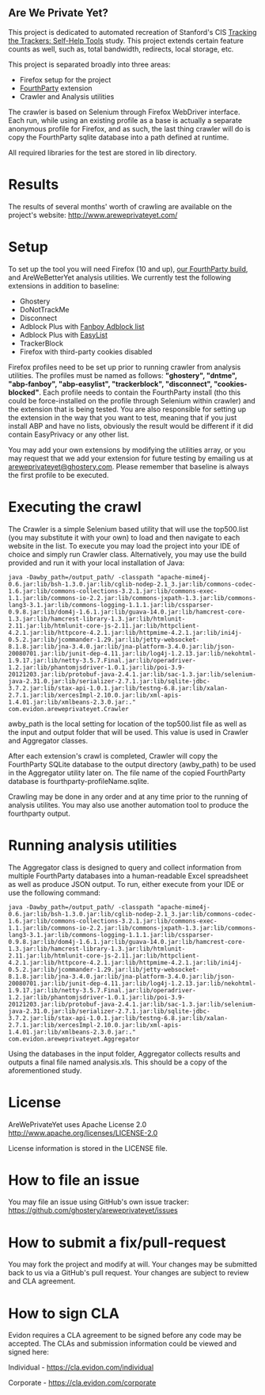 Are We Private Yet?
-------------------------

This project is dedicated to automated recreation of Stanford's CIS [Tracking the Trackers: Self-Help Tools](http://cyberlaw.stanford.edu/blog/2011/09/tracking-trackers-self-help-tools) study.
This project extends certain feature counts as well, such as, total bandwidth, redirects, local storage, etc.

This project is separated broadly into three areas:
- Firefox setup for the project
- [FourthParty](http://fourthparty.info) extension
- Crawler and Analysis utilities

The crawler is based on Selenium through Firefox WebDriver interface. Each run, while using an existing profile 
as a base is actually a separate anonymous profile for Firefox, and as such, the last thing crawler will do is
copy the FourthParty sqlite database into a path defined at runtime.

All required libraries for the test are stored in lib directory.

Results
=======
The results of several months' worth of crawling are available on the project's website: http://www.areweprivateyet.com/

Setup
=====

To set up the tool you will need Firefox (10 and up),
[our FourthParty build](https://github.com/ghostery/fourthparty), and AreWeBetterYet analysis utilities.
We currently test the following extensions in addition to baseline:
- Ghostery
- DoNotTrackMe
- Disconnect
- Adblock Plus with [Fanboy Adblock list](http://www.fanboy.co.nz/fanboy-adblock.txt)
- Adblock Plus with [EasyList](https://easylist-downloads.adblockplus.org/easylist.txt)
- TrackerBlock
- Firefox with third-party cookies disabled

Firefox profiles need to be set up prior to running crawler from analysis utilities. The profiles must be named
as follows: __"ghostery", "dntme", "abp-fanboy", "abp-easylist", "trackerblock", "disconnect", "cookies-blocked"__.
Each profile needs to contain the FourthParty install (tho this could be force-installed on the profile
through Selenium within crawler) and the extension that is being tested. You are also responsible for setting up
the extension in the way that you want to test, meaning that if you just install ABP and have no lists, obviously
the result would be different if it did contain EasyPrivacy or any other list.

You may add your own extensions by modifying the utilities array, or you may request that we add your extension for
future testing by emailing us at <areweprivateyet@ghostery.com>. Please remember that baseline is always the first profile to be 
executed.


Executing the crawl
===================

The Crawler is a simple Selenium based utility that will use the top500.list (you may substitute it with your own) to 
load and then navigate to each website in the list. To execute you may load the project into your IDE of choice and
simply run Crawler class.  Alternatively, you may use the build provided and run it with your local installation of
Java:

```
java -Dawby_path=/output_path/ -classpath "apache-mime4j-0.6.jar:lib/bsh-1.3.0.jar:lib/cglib-nodep-2.1_3.jar:lib/commons-codec-1.6.jar:lib/commons-collections-3.2.1.jar:lib/commons-exec-1.1.jar:lib/commons-io-2.2.jar:lib/commons-jxpath-1.3.jar:lib/commons-lang3-3.1.jar:lib/commons-logging-1.1.1.jar:lib/cssparser-0.9.8.jar:lib/dom4j-1.6.1.jar:lib/guava-14.0.jar:lib/hamcrest-core-1.3.jar:lib/hamcrest-library-1.3.jar:lib/htmlunit-2.11.jar:lib/htmlunit-core-js-2.11.jar:lib/httpclient-4.2.1.jar:lib/httpcore-4.2.1.jar:lib/httpmime-4.2.1.jar:lib/ini4j-0.5.2.jar:lib/jcommander-1.29.jar:lib/jetty-websocket-8.1.8.jar:lib/jna-3.4.0.jar:lib/jna-platform-3.4.0.jar:lib/json-20080701.jar:lib/junit-dep-4.11.jar:lib/log4j-1.2.13.jar:lib/nekohtml-1.9.17.jar:lib/netty-3.5.7.Final.jar:lib/operadriver-1.2.jar:lib/phantomjsdriver-1.0.1.jar:lib/poi-3.9-20121203.jar:lib/protobuf-java-2.4.1.jar:lib/sac-1.3.jar:lib/selenium-java-2.31.0.jar:lib/serializer-2.7.1.jar:lib/sqlite-jdbc-3.7.2.jar:lib/stax-api-1.0.1.jar:lib/testng-6.8.jar:lib/xalan-2.7.1.jar:lib/xercesImpl-2.10.0.jar:lib/xml-apis-1.4.01.jar:lib/xmlbeans-2.3.0.jar:."  com.evidon.areweprivateyet.Crawler
```

awby_path is the local setting for location of the top500.list file as well as the input and output folder that will 
be used.  This value is used in Crawler and Aggregator classes.

After each extension's crawl is completed, Crawler will copy the FourthParty SQLite database to the output directory 
(awby_path) to be used in the Aggregator utility later on.  The file name of the copied FourthParty database is 
fourthparty-profileName.sqlite.

Crawling may be done in any order and at any time prior to the running of analysis utilites. You may also use another
automation tool to produce the fourthparty output.


Running analysis utilities
==========================

The Aggregator class is designed to query and collect information from multiple FourthParty databases
into a human-readable Excel spreadsheet as well as produce JSON output.
To run, either execute from your IDE or use the following command:

```
java -Dawby_path=/output_path/ -classpath "apache-mime4j-0.6.jar:lib/bsh-1.3.0.jar:lib/cglib-nodep-2.1_3.jar:lib/commons-codec-1.6.jar:lib/commons-collections-3.2.1.jar:lib/commons-exec-1.1.jar:lib/commons-io-2.2.jar:lib/commons-jxpath-1.3.jar:lib/commons-lang3-3.1.jar:lib/commons-logging-1.1.1.jar:lib/cssparser-0.9.8.jar:lib/dom4j-1.6.1.jar:lib/guava-14.0.jar:lib/hamcrest-core-1.3.jar:lib/hamcrest-library-1.3.jar:lib/htmlunit-2.11.jar:lib/htmlunit-core-js-2.11.jar:lib/httpclient-4.2.1.jar:lib/httpcore-4.2.1.jar:lib/httpmime-4.2.1.jar:lib/ini4j-0.5.2.jar:lib/jcommander-1.29.jar:lib/jetty-websocket-8.1.8.jar:lib/jna-3.4.0.jar:lib/jna-platform-3.4.0.jar:lib/json-20080701.jar:lib/junit-dep-4.11.jar:lib/log4j-1.2.13.jar:lib/nekohtml-1.9.17.jar:lib/netty-3.5.7.Final.jar:lib/operadriver-1.2.jar:lib/phantomjsdriver-1.0.1.jar:lib/poi-3.9-20121203.jar:lib/protobuf-java-2.4.1.jar:lib/sac-1.3.jar:lib/selenium-java-2.31.0.jar:lib/serializer-2.7.1.jar:lib/sqlite-jdbc-3.7.2.jar:lib/stax-api-1.0.1.jar:lib/testng-6.8.jar:lib/xalan-2.7.1.jar:lib/xercesImpl-2.10.0.jar:lib/xml-apis-1.4.01.jar:lib/xmlbeans-2.3.0.jar:."  com.evidon.areweprivateyet.Aggregator
```

Using the databases in the input folder, Aggregator collects results and outputs a final file named analysis.xls.
This should be a copy of the aforementioned study.


License
======= 
AreWePrivateYet uses Apache License 2.0 http://www.apache.org/licenses/LICENSE-2.0

License information is stored in the LICENSE file.


How to file an issue
====================
You may file an issue using GitHub's own issue tracker: https://github.com/ghostery/areweprivateyet/issues


How to submit a fix/pull-request
================================
You may fork the project and modify at will. Your changes may be submitted back to us via a GitHub's pull
request. Your changes are subject to review and CLA agreement.


How to sign CLA
===============
Evidon requires a CLA agreement to be signed before any code may be accepted. The CLAs and submission
information could be viewed and signed here:

Individual - https://cla.evidon.com/individual

Corporate - https://cla.evidon.com/corporate
